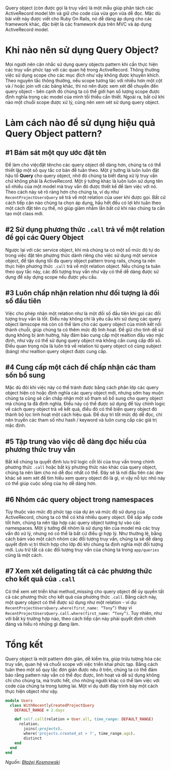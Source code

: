 Query object (còn được gọi là truy vấn) là một mẫu giúp phân tách các ActiveRecord model lớn và giữ cho code của vừa gọn vừa dễ đọc. Mặc dù bài viết này được viết cho Ruby On Rails, nó dễ dàng áp dụng cho các framework khác, đặc biệt là các framework dựa trên MVC và áp dụng ActiveRecord model.
# Khi nào nên sử dụng Query Object?
Mọi người nên cân nhắc sử dụng query objects pattern khi cần thực hiện các truy vấn phức tạp với các quan hệ trong ActiveRecord. Thông thường việc sử dụng scope cho các mục đích như vậy không được khuyến khích. Theo nguyên tắc thông thường, nếu scope tương tác với nhiều hơn một cột và / hoặc join với các bảng khác, thì nó nên được xem xét để chuyển đến query object - bên cạnh đó chúng ta có thể giới hạn số lượng scope được định nghĩa trong các model của mình tối thiểu cần thiết. Ngoài ra, bất cứ khi nào một chuỗi scope được xử lý, cũng nên xem xét sử dụng  query object.
# Làm cách nào để sử dụng hiệu quả Query Object pattern?
## #1 Bám sát một quy ước đặt tên
Để làm cho việcđặt têncho các query object dễ dàng hơn, chúng ta có thể thiết lập một số quy tắc cơ bản để tuân theo. Một ý tưởng là luôn luôn đặt hậu tố **Query** cho query object, nhờ đó chúng ta biết đang xử lý truy vấn chứ không phải là ActiveRecord. Một ý tưởng khác là luôn luôn sử dụng tên số nhiều của một model mà truy vấn đó được thiết kế để làm việc với nó. Theo cách này sẽ rõ ràng hơn cho chúng ta, ví dụ như `RecentProjectUsersQuery` sẽ trả về một relation của user khi được gọi. Bất cứ cách tiếp cận nào chúng ta chọn áp dụng, hầu hết đều có lợi khi tuân theo một cách đặt tên cụ thể, nó giúp giảm nhầm lẫn bất cứ khi nào chúng ta cần tạo một class mới.
##  #2 Sử dụng phương thức `.call` trả về một relation để gọi các Query Object
Ngược lại với các service object, khi mà chúng ta có một số mức độ tự do trong việc đặt tên phương thức dành riêng cho việc sử dụng một service object, để tận dụng tối đa query object pattern trong rails, chúng ta nên thực hiện phương thức `.call` trả về một relation object. Nếu chúng ta tuân theo quy tắc này, các đối tượng truy vấn như vậy có thể dễ dàng được sử dụng để xây dựng scope nếu được yêu cầu.
## #3 Luôn chấp nhận relation như đối tượng là đối số đầu tiên
Việc cho phép nhận một relation như là một đối số đầu tiên khi gọi các đối tượng truy vấn là tốt. Điều này không chỉ là yêu cầu khi sử dụng các query object làmscope mà còn có thể làm cho các query object của mình kết nối thành chuỗi, giúp chúng ta có thêm mức độ linh hoạt. Để giữ cho tính dễ sử dụng không bị ảnh hưởng, hãy đảm bảo cung cấp một realtion đầu vào mặc định, như vậy có thể sử dụng query object mà không cần cung cấp đối số. Điều quan trọng nữa là luôn trả về relation từ query object có cùng subject (bảng) như realtion query object được cung cấp.
## #4 Cung cấp một cách để chấp nhận các tham sốn bổ sung
Mặc dù đôi khi việc này có thể tránh được bằng cách phân lớp các query object hiện có hoặc định nghĩa các query object mới, nhưng sớm hay muộn chúng ta cũng sẽ cần chấp nhận một số tham số bổ sung cho query object mà chúng ta đã định nghĩa. Điều này có thể được sử dụng để tùy chỉnh logic về cách query object trả về kết quả, điều đó có thể biến query object đó thành bộ lọc linh hoạt một cách hiệu quả. Để duy trì tốt mức độ dễ đọc, chỉ nên truyền các tham số như hash / keyword và luôn cung cấp các giá trị mặc định.
## #5 Tập trung vào việc dễ dàng đọc hiểu của phương thức truy vấn
Bất kể chúng ta quyết định lưu trữ logic cốt lõi của truy vấn trong chính phương thức `.call` hoặc bất kỳ phương thức nào khác của query object, chúng ta nên làm cho nó dễ đọc nhất có thể. Đây sẽ là nơi đầu tiên các dev khác sẽ xem xét để tìm hiểu xem query object đó là gì, vì vậy nỗ lực nhỏ này có thể giúp cuộc sống của họ dễ dàng hơn.
## #6 Nhóm các query object trong namespaces
Tùy thuộc vào mức độ phức tạp của dự án và mức độ sử dụng của ActiveRecord, chúng ta có thể có khá nhiều query object. Để sắp xếp code tốt hơn, chúng ta nên tập hợp các query object tương tự vào các namespaces. Một ý tưởng để nhóm là sử dụng tên của model mà các truy vấn đó xử lý, nhưng nó có thể là bất cứ điều gì hợp lý. Như thường lệ, bằng cách bám vào một cách nhóm các đối tượng truy vấn, chúng ta sẽ dễ dàng quyết định vị trí thích hợp cho lớp đó khi chúng ta định nghĩa một đối tượng mới. Lưu trữ tất cả các đối tượng truy vấn của chúng ta trong `app/queries` cũng là một cách.
## #7 Xem xét deligating tất cả các phương thức cho kết quả của `.call`
Có thể xem xét triển khai method_missing  cho query object để ủy quyền tất cả các phương thức cho kết quả của phương thức `.call`. Bằng cách này, một query object có thể được sử dụng như một relation - ví dụ: `RecentProjectUsersQuery.where(first_name: “Tony”)` thay vì `RecentProjectUsersQuery.call.where(first_name: “Tony”)`. Tuy nhiên, như với bất kỳ trường hợp nào, theo cách tiếp cận này phải quyết định chính đáng và hiểu rõ những gì đang làm.
# Tổng kết
Query object là một pattern đơn giản, dễ kiểm tra, giúp trừu tượng hóa các truy vấn, quan hệ và chuỗi scope với việc triển khai phức tạp. Bằng cách tuân theo một số quy tắc đơn giản được nêu ở trên, chúng ta có thể đảm bảo rằng pattern này vẫn có thể đọc được, linh hoạt và dễ sử dụng không chỉ cho chúng ta, mà trước hết, cho những người khác có thể làm việc với code của chúng ta trong tương lai. Một ví dụ dưới đây trình bày một cách thực hiện object như vậy.
```ruby
module Users
  class WithRecentlyCreatedProjectQuery
    DEFAULT_RANGE = 2.days

    def self.call(relation = User.all, time_range: DEFAULT_RANGE)
      relation.
        joins(:projects).
        where('projects.created_at > ?', time_range.ago).
        distinct
    end
  end
end
```
*Nguồn: [Błażej Kosmowski](https://medium.com/selleo/essential-rubyonrails-patterns-part-2-query-objects-4b253f4f4539)*
